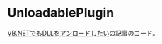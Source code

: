 # UnloadablePlugin
[VB.NETでもDLLをアンロードしたい](http://jyuch.hatenablog.com/entry/2015/12/06/003000)の記事のコード。
